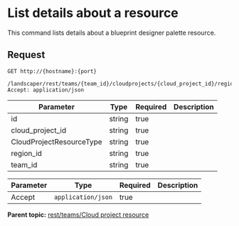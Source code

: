 # List details about a resource

This command lists details about a blueprint designer palette resource.

## Request

```
GET http://{hostname}:{port}
  /landscaper/rest/teams/{team_id}/cloudprojects/{cloud_project_id}/regions/{region_id}/resources/{CloudProjectResourceType}/{id}
Accept: application/json

```

|Parameter|Type|Required|Description|
|---------|----|--------|-----------|
|id|string|true| |
|cloud\_project\_id|string|true| |
|CloudProjectResourceType|string|true| |
|region\_id|string|true| |
|team\_id|string|true| |

|Parameter|Type|Required|Description|
|---------|----|--------|-----------|
|Accept|`application/json`|true| |

**Parent topic:** [rest/teams/Cloud project resource](../../com.edt.api.doc/topics/rest_teams_team_id_cloudprojects_cloud_project_id.md)

